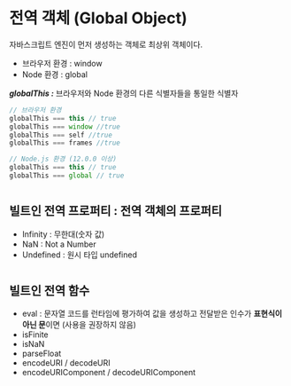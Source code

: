 # 전역 객체 (Global Object) #

자바스크립트 엔진이 먼저 생성하는 객체로 최상위 객체이다. 

+ 브라우저 환경 : window
+ Node 환경 : global

_**globalThis :**_
브라우저와 Node 환경의 다른 식별자들을 통일한 식별자

```javascript
// 브라우저 환경
globalThis === this // true
globalThis === window //true
globalThis === self //true
globalThis === frames //true

// Node.js 환경 (12.0.0 이상)
globalThis === this // true
globalThis === global // true

```

#

## 빌트인 전역 프로퍼티 : 전역 객체의 프로퍼티 ##

+ Infinity : 무한대(숫자 값)
+ NaN : Not a Number
+ Undefined : 원시 타입 undefined

#

## 빌트인 전역 함수 ##

+ eval : 문자열 코드를 런타임에 평가하여 값을 생성하고 전달받은 인수가 **표현식이 아닌 문**이면 (사용을 권장하지 않음)
+ isFinite
+ isNaN
+ parseFloat
+ encodeURI / decodeURI
+ encodeURIComponent / decodeURIComponent